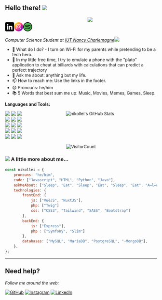 <h2>Hello there! <img src="https://media.giphy.com/media/mGcNjsfWAjY5AEZNw6/giphy.gif" width="50"></h2> <img align='right' src="https://media.giphy.com/media/M9gbBd9nbDrOTu1Mqx/giphy.gif" width="230"> 
<br/>
<div align = 'left'>
<a href="https://www.linkedin.com/in/nicolasbern/">
  <img align="left" alt="nikollei's Linkedin" width="30px" src="https://github.com/NicoRiri/NicoRiri/blob/main/assets/linkedin.png" />
</a>
<a href="https://www.instagram.com/riri.nico/">
  <img align="left" alt="nikollei's Instagram" width="30px" src="https://github.com/NicoRiri/NicoRiri/blob/main/assets/instagram.png" />
</a>
<a href="https://open.spotify.com/user/kikokiko36?si=7d15f4cba2d7434c">
  <img align="left" alt="nikollei's Spotify" width="30px" src="https://github.com/NicoRiri/NicoRiri/blob/main/assets/spotify.png" />
</a>
 <br /> <br />

<p><em>Computer Science Student at <a href="https://iut-charlemagne.univ-lorraine.fr/">IUT Nancy Charlemagne</a><img src="https://media.giphy.com/media/fYSnHlufseco8Fh93Z/giphy.gif" width="30">
</em></p>

- 🔮 What do I do? - I turn on Wi-Fi for my parents while pretending to be a tech hero.
- 🌱 In my little free time, I try to emulate a phone with the "plato" application to cheat at billiards with calculations that can predict a perfect trajectory
- 💬 Ask me about: anything but my life.
- 📫 How to reach me: Use the links in the footer.
- 😄 Pronouns: he/him
- 📚 5 Words that best sum me up: Music, Movies, Memes, Games, Sleep.


**Languages and Tools:** 

<p>
  <a>
    <img width="60%" align="right" alt="nikollei's GitHub Stats" src="https://github-readme-stats.vercel.app/api?username=nicoriri&show_icons=true&hide_border=true" />
  </a>
  
  
  <code><img width="10%" src="https://www.vectorlogo.zone/logos/vuejs/vuejs-ar21.svg"></code>
  <code><img width="10%" src="https://www.vectorlogo.zone/logos/tailwindcss/tailwindcss-ar21.svg"></code>
  <code><img width="10%" src="https://www.vectorlogo.zone/logos/nodejs/nodejs-ar21.svg"></code>
  <br />
  <code><img width="10%" src="https://www.vectorlogo.zone/logos/w3_html5/w3_html5-ar21.svg"></code>
  <code><img width="10%" src="https://www.vectorlogo.zone/logos/w3_css/w3_css-ar21.svg"></code>
  <code><img width="10%" src="https://www.vectorlogo.zone/logos/javascript/javascript-ar21.svg"></code>
  <br />
  <code><img width="10%" src="https://www.vectorlogo.zone/logos/mariadb/mariadb-ar21.svg"></code>
  <code><img width="10%" src="https://www.vectorlogo.zone/logos/mysql/mysql-ar21.svg"></code>
  <code><img width="10%" src="https://www.vectorlogo.zone/logos/java/java-ar21.svg"></code>
  <br />
  <code><img width="10%" src="https://www.vectorlogo.zone/logos/git-scm/git-scm-ar21.svg"></code>
  <code><img width="10%" src="https://www.vectorlogo.zone/logos/getpostman/getpostman-ar21.svg"></code>
  <code><img width="10%" src="https://www.vectorlogo.zone/logos/docker/docker-ar21.svg"></code>
  <br />
  <code><img width="10%" src="https://www.vectorlogo.zone/logos/apache/apache-ar21.svg"></code>
  <code><img width="10%" src="https://www.vectorlogo.zone/logos/debian/debian-ar21.svg"></code>
  <code><img width="10%" src="https://www.vectorlogo.zone/logos/jetbrains/jetbrains-ar21.svg"></code>
  
</p>

<div align="center">

![VisitorCount](https://profile-counter.glitch.me/{riri.nico}/count.svg)

</div>


### <img src="https://media.giphy.com/media/VgCDAzcKvsR6OM0uWg/giphy.gif" width="50"> A little more about me...  

```javascript
const nikollei = {
    pronouns: "he/him",
    code: ["Javascript", "HTML", "Python", "Java"],
    askMeAbout: ["Sleep", "Eat", "Sleep", "Eat", "Sleep", "Eat", "A̶l̶a̶r̶m̶ ̶c̶l̶o̶c̶k̶"],
    technologies: {
        frontEnd: {
            js: ["VueJS", "NuxtJS"],
            php: ["Twig"]
            css: ["CSS3", "Tailwind", "SASS", "Bootstrap"]
        },
        backEnd: {
            js: ["Express"],
            php : ["Symfony", "Slim"]
        },
        databases: ["MySQL", "MariaDB", "PostgreSQL", "~MongoDB"],
    },
};
```

---


## Need help?
<i>Follow me around the web:</i><br>

[![GitHub](https://img.shields.io/github/followers/NicoRiri?label=follow&style=social)](https://github.com/NicoRiri) [![Instagram](https://img.shields.io/badge/Instagram-follow-purple.svg?logo=instagram&logoColor=white)](https://www.instagram.com/riri.nico/) [![LinkedIn](https://img.shields.io/badge/LinkedIn-connect-blue.svg?logo=linkedin&logoColor=white)](https://www.linkedin.com/in/nicolasbern/)
